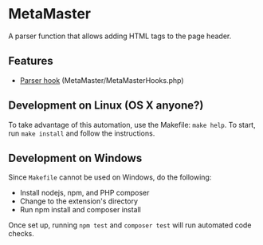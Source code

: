 # MetaMaster
A parser function that allows adding HTML <meta> tags to the page header.

## Features
 * [Parser hook](https://www.mediawiki.org/wiki/Manual:Parser_functions) (MetaMaster/MetaMasterHooks.php)

## Development on Linux (OS X anyone?)
To take advantage of this automation, use the Makefile: `make help`. To start,
run `make install` and follow the instructions.

## Development on Windows
Since `Makefile` cannot be used on Windows, do the following:
 * Install nodejs, npm, and PHP composer
 * Change to the extension's directory
 * Run npm install and composer install

Once set up, running `npm test` and `composer test` will run automated code checks.

